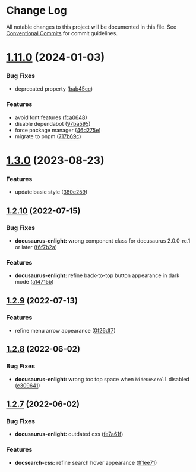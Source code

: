 # Change Log

All notable changes to this project will be documented in this file.
See [Conventional Commits](https://conventionalcommits.org) for commit guidelines.

# [1.11.0](https://github.com/signcl/openbayes-ui/compare/v1.3.0...v1.11.0) (2024-01-03)


### Bug Fixes

* deprecated property ([bab45cc](https://github.com/signcl/openbayes-ui/commit/bab45ccbc415f4b3a1c887432259a888533d9152))


### Features

* avoid font features ([fca0648](https://github.com/signcl/openbayes-ui/commit/fca0648cf02302315ed1ef9bd1c2b41fa134e1bc))
* disable dependabot ([97ba595](https://github.com/signcl/openbayes-ui/commit/97ba595788ad8d4ad4a3ac20365abf6b3d968ec6))
* force package manager ([46d275e](https://github.com/signcl/openbayes-ui/commit/46d275e67d14212e5a60f7f7dda2fb2ae93f0789))
* migrate to pnpm ([717b69c](https://github.com/signcl/openbayes-ui/commit/717b69c76a5726cfcfbcf3a922459620a282690d))





# [1.3.0](https://github.com/signcl/openbayes-ui/compare/v1.2.10...v1.3.0) (2023-08-23)


### Features

* update basic style ([360e259](https://github.com/signcl/openbayes-ui/commit/360e259d3fa8a23113544590160b97d33a71c062))





## [1.2.10](https://github.com/signcl/openbayes-ui/compare/v1.2.9...v1.2.10) (2022-07-15)


### Bug Fixes

* **docusaurus-enlight:** wrong component class for docusaurus 2.0.0-rc.1 or later ([f6f7b2a](https://github.com/signcl/openbayes-ui/commit/f6f7b2a6c0cb72d505f5db2a4fee5debfd08dfb4))


### Features

* **docusaurus-enlight:** refine back-to-top button appearance in dark mode ([a14715b](https://github.com/signcl/openbayes-ui/commit/a14715b91fc0c94cdbc48591b71b39d7a93b5fe2))





## [1.2.9](https://github.com/signcl/openbayes-ui/compare/v1.2.8...v1.2.9) (2022-07-13)


### Features

* refine menu arrow appearance ([0f26df7](https://github.com/signcl/openbayes-ui/commit/0f26df732210c7bf2477d8da655a6e756887680d))





## [1.2.8](https://github.com/signcl/openbayes-ui/compare/v1.2.7...v1.2.8) (2022-06-02)


### Bug Fixes

* **docusaurus-enlight:** wrong toc top space when `hideOnScroll` disabled ([c309641](https://github.com/signcl/openbayes-ui/commit/c3096412f06bcd13ed8497f57b7cc6b9349b6cd3))





## [1.2.7](https://github.com/signcl/openbayes-ui/compare/v1.2.6...v1.2.7) (2022-06-02)


### Bug Fixes

* **docusaurus-enlight:** outdated css ([fe7a61f](https://github.com/signcl/openbayes-ui/commit/fe7a61f68897106a2635666d407a3a46736bccfa))


### Features

* **docsearch-css:** refine search hover appearance ([ff1ee71](https://github.com/signcl/openbayes-ui/commit/ff1ee719ae07d99c0dc7024ecfcfe5fca80f68b9))
